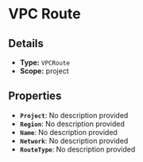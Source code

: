 # VPC Route

## Details

- **Type:** `VPCRoute`
- **Scope:** project

## Properties

- **`Project`**: No description provided
- **`Region`**: No description provided
- **`Name`**: No description provided
- **`Network`**: No description provided
- **`RouteType`**: No description provided
